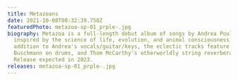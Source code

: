 ```yaml
---
title: Metazoans
date: 2021-10-08T00:32:39.758Z
featuredPhoto: metazoa-sp-01_prple-.jpg
biography: Metazoa is a full-length debut album of songs by Andrea Poulsen
  inspired by the science of life, evolution, and animal consciousness. In
  addition to Andrea's vocals/guitar/keys, the eclectic tracks feature Paul
  Buschmann on drums, and Thom McCarthy's otherworldly string reverberations.
  Release expected in 2023.
releases: metazoa-sp-01_prple-.jpg
---
```

